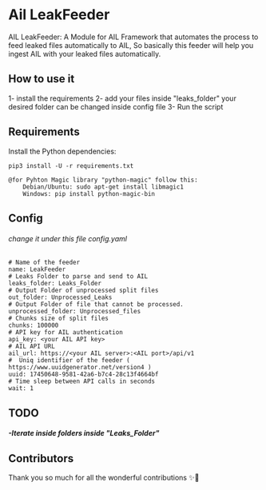 # Ail LeakFeeder

AIL LeakFeeder: A Module for AIL Framework that automates the process to feed leaked files automatically to AIL, So basically this feeder will help you ingest AIL with your leaked files automatically.


## How to use it

1- install the requirements
2- add your files inside "leaks_folder" your desired folder can be changed inside config file
3- Run the script

## Requirements

Install the Python dependencies:

```
pip3 install -U -r requirements.txt

@for Pyhton Magic library "python-magic" follow this:
    Debian/Ubuntu: sudo apt-get install libmagic1 
    Windows: pip install python-magic-bin

```
## Config 
###### change it under this file config.yaml

```
# Name of the feeder
name: LeakFeeder
# Leaks Folder to parse and send to AIL
leaks_folder: Leaks_Folder
# Output Folder of unprocessed split files
out_folder: Unprocessed_Leaks
# Output Folder of file that cannot be processed.
unprocessed_folder: Unprocessed_files
# Chunks size of split files
chunks: 100000
# API key for AIL authentication
api_key: <your AIL API key>
# AIL API URL
ail_url: https://<your AIL server>:<AIL port>/api/v1
#  Uniq identifier of the feeder ( https://www.uuidgenerator.net/version4 )
uuid: 17450648-9581-42a6-b7c4-28c13f4664bf
# Time sleep between API calls in seconds
wait: 1
```

## TODO

##### -Iterate inside folders inside "Leaks_Folder"

## Contributors

Thank you so much for all the wonderful contributions ✨🌟

